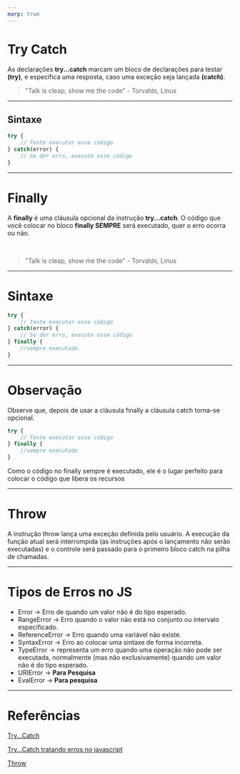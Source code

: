 ```yaml
---
marp: true
---
```


# Try Catch

As declarações **try...catch** marcam um bloco de declarações para testar **(try)**, e especifica uma resposta, caso uma exceção seja lançada **(catch)**.
</br>

> "Talk is cleap, show me the code"
    - Torvalds, Linus
---

## Sintaxe 

```js
try {
    // Tente executar esse código
} catch(error) {
    // Se der erro, execute esse código
}
```

---

# Finally

A **finally** é uma cláusula opcional da instrução **try...catch**. O código que você colocar no bloco **finally SEMPRE** será executado, quer o erro ocorra ou não.

</br>

> "Talk is cleap, show me the code"
    - Torvalds, Linus

---

# Sintaxe

```js
try {
    // Tente executar esse código
} catch(error) {
    // Se der erro, execute esse código
} finally {
    //sempre executado
}
```

---
# Observação

Observe que, depois de usar a cláusula finally a cláusula catch torna-se opcional.

```js
try {
    // Tente executar esse código
} finally {
    //sempre executado
}
```

Como o código no finally sempre é executado, ele é o lugar perfeito para colocar o código que libera os recursos

---

# Throw

A instrução throw lança uma exceção definida pelo usuário. A execução da função atual será interrompida (as instruções após o lançamento não serão executadas) e o controle será passado para o primeiro bloco catch na pilha de chamadas.

---

# Tipos de Erros no JS

* Error -> Erro de quando um valor não é do tipo esperado.
* RangeError -> Erro quando o valor não está no conjunto ou intervalo especificado.
* ReferenceError -> Erro quando uma variável não existe.
* SyntaxError -> Erro ao colocar uma sintaxe de forma incorreta.
* TypeError -> representa um erro quando uma operação não pode ser executada, normalmente (mas não exclusivamente) quando um valor não é do tipo esperado.
* URIError -> **Para Pesquisa**
* EvalError -> **Para pesquisa**

---

# Referências

[Try...Catch](https://developer.mozilla.org/pt-BR/docs/Web/JavaScript/Reference/Statements/try...catch)

[Try...Catch tratando erros no javascript](https://ricardo-reis.medium.com/try-catch-tratando-erros-no-javascript-91bcce0b93ae)

[Throw](https://developer.mozilla.org/en-US/docs/Web/JavaScript/Reference/Statements/throw)